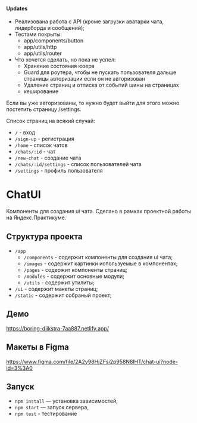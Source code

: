 #### Updates
* Реализована работа с API (кроме загрузки аватарки чата, лидерборда и сообщений);
* Тестами покрыты:
    * app/components/button
    * app/utils/http
    * app/utils/router
* Что хочется сделать, но пока не успел:
    * Хранение состояния юзера
    * Guard для роутера, чтобы не пускать пользователя дальше страницы авторизации если он не авторизован
    * Удаление страниц и отписка от событий шины на страницах
    * кеширование

Если вы уже авторизованы, то нужно будет выйти для этого можно постетить страницу /settings.

Список страниц на всякий случай:
- `/` - вход
- `/sign-up` - регистрация
- `/home` - список чатов
- `/chats/:id` - чат
- `/new-chat` - создание чата
- `/chats/:id/settings` - список пользователей чата
- `/settings` - профиль пользователя 


# ChatUI
Компоненты для создания ui чата. Сделано в рамках проектной работы на Яндекс.Практикуме.

## Структура проекта
-  `/app`
    -  `/components` - содержит компоненты для создания ui чата;
    -  `/images` - содержит картинки используемые в компонентах;
    -  `/pages` - содержит компоненты страниц;
    -  `/modules` - содержит основные модули;
    -  `/utils` - содержит утилиты;
-  `/ui` - содержит макеты страниц;
-  `/static` - содержит собраный проект;   

## Демо
https://boring-dijkstra-7aa887.netlify.app/

## Макеты в Figma
https://www.figma.com/file/2A2y98HjZFsi2p958N8lHT/chat-ui?node-id=3%3A0

## Запуск
- `npm install` — установка зависимостей,
- `npm start` — запуск сервера,
- `npm test` - тестирование
